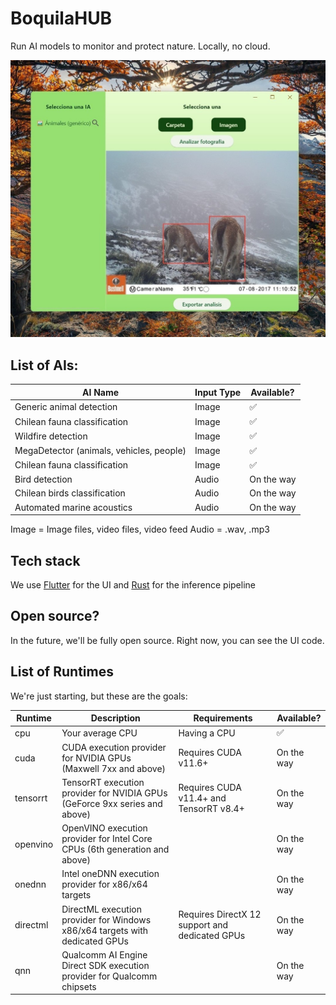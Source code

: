 # BoquilaHUB

Run AI models to monitor and protect nature. Locally, no cloud.

![readme](readme.jpg)

## List of AIs:

| AI Name                           |  Input Type   | Available?   |
| --------------------------------- | ------------ | ------------ |
| Generic animal detection          | Image       | ✅ |
| Chilean fauna classification    |  Image       |✅  |
| Wildfire detection                | Image  |✅   |
| MegaDetector (animals, vehicles, people) |  Image  | ✅   |
| Chilean fauna classification                | Image  |✅   |
| Bird detection |  Audio | On the way |
| Chilean birds classification |  Audio | On the way |
| Automated marine acoustics |  Audio | On the way |

Image = Image files, video files, video feed
Audio = .wav, .mp3

## Tech stack

We use [Flutter](https://github.com/flutter/flutter) for the UI and [Rust](https://github.com/rust-lang/rust) for the inference pipeline

## Open source?

In the future, we'll be fully open source. Right now, you can see the UI code.

## List of Runtimes

We're just starting, but these are the goals:

| Runtime   | Description                                                                        | Requirements                                                        | Available? |
|-----------|------------------------------------------------------------------------------------|---------------------------------------------------------------------|------------|
| cpu      | Your average CPU                    | Having a CPU            | ✅|
| cuda      | CUDA execution provider for NVIDIA GPUs (Maxwell 7xx and above)                    | Requires CUDA v11.6+                                               | On the way  |
| tensorrt  | TensorRT execution provider for NVIDIA GPUs (GeForce 9xx series and above)         | Requires CUDA v11.4+ and TensorRT v8.4+                             |On the way |
| openvino  | OpenVINO execution provider for Intel Core CPUs (6th generation and above)        |                                                                     |On the way|
| onednn    | Intel oneDNN execution provider for x86/x64 targets                              |                                                                     |On the way |
| directml  | DirectML execution provider for Windows x86/x64 targets with dedicated GPUs       | Requires DirectX 12 support and dedicated GPUs                     |On the way |
| qnn       | Qualcomm AI Engine Direct SDK execution provider for Qualcomm chipsets            |                                                                     |On the way  |


